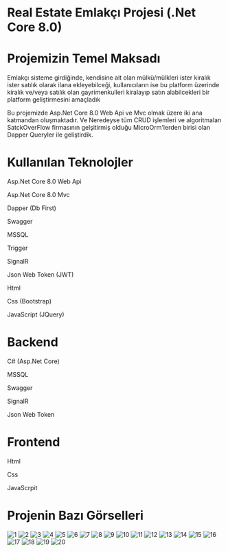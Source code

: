 # Real Estate Emlakçı Projesi (.Net Core 8.0)

# Projemizin Temel Maksadı

Emlakçı sisteme girdiğinde, kendisine ait olan mülkü/mülkleri ister kiralık ister satılık olarak ilana ekleyebilceği, kullanıcıların ise bu platform üzerinde kiralık ve/veya satılık olan gayrimenkulleri kiralayıp satın alabilcekleri bir platform geliştirmesini amaçladık

Bu projemizde Asp.Net Core 8.0 Web Api ve Mvc olmak üzere iki ana katmandan oluşmaktadır. Ve Neredeyse tüm CRUD işlemleri ve algoritmaları SatckOverFlow firmasının gelşitirmiş olduğu MicroOrm'lerden birisi olan Dapper  Queryler ile geliştirdik.

# Kullanılan Teknolojler

Asp.Net Core 8.0 Web Api

Asp.Net Core 8.0 Mvc

Dapper (Db First)

Swagger

MSSQL

Trigger

SignalR

Json Web Token (JWT)

Html

Css (Bootstrap)

JavaScript (JQuery)

# Backend

C# (Asp.Net Core)

MSSQL 

Swagger

SignalR

Json Web Token

# Frontend

Html

Css

JavaScrpit

# Projenin Bazı Görselleri

![1](https://i.hizliresim.com/2yc4tfs.png)
![2](https://i.hizliresim.com/rxr6jlc.png)
![3](https://i.hizliresim.com/jng4x2y.png)
![4](https://i.hizliresim.com/gzp2d9i.png)
![5](https://i.hizliresim.com/3ak8pt5.png)
![6](https://i.hizliresim.com/1cisvvb.png)
![7](https://i.hizliresim.com/2h0dhqt.png)
![8](https://i.hizliresim.com/1323qq5.png)
![9](https://i.hizliresim.com/9samzto.png)
![10](https://i.hizliresim.com/lhuc2at.png)
![11](https://i.hizliresim.com/sxkka3r.png)
![12](https://i.hizliresim.com/66wcjrs.png)
![13](https://i.hizliresim.com/kfn32dw.png)
![14](https://i.hizliresim.com/lpyvpig.png)
![15](https://i.hizliresim.com/k79hgdv.png)
![16](https://i.hizliresim.com/95l2auv.png)
![17](https://i.hizliresim.com/ejeron6.png)
![18](https://i.hizliresim.com/g6vkrer.png)
![19](https://i.hizliresim.com/ly3ixfa.png)
![20](https://i.hizliresim.com/9t574el.png)





